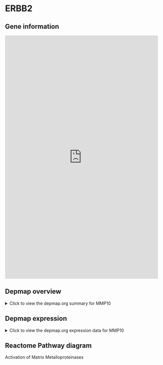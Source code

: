 <h1>ERBB2</h1>

<h2>Gene information</h2>
<iframe src="https://depmap.org/portal/gene/MMP10?tab=about" style="border:none;width:100%;height:800px"></iframe>

<h2>Depmap overview</h2>
<details>
  <summary>Click to view the depmap.org summary for MMP10</summary>
  <iframe src="https://depmap.org/portal/gene/MMP10?tab=overview" style="border:none;width:100%;height:800px"></iframe>
</details>

<h2>Depmap expression</h2>
<details>
  <summary>Click to view the depmap.org expression data for MMP10</summary>
  <iframe src="https://depmap.org/portal/gene/MMP10?tab=characterization" style="border:none;width:100%;height:800px"></iframe>
</details>



<h2>Reactome Pathway diagram</h2>
Activation of Matrix Metalloproteinases
<div id="diagramHolder"></div>

<script>
    //Creating the Reactome Diagram widget
    //Take into account a proxy needs to be set up in your server side pointing to www.reactome.org
    function onReactomeDiagramReady(){  //This function is automatically called when the widget code is ready to be used
        var diagram = Reactome.Diagram.create({
            "placeHolder" : "diagramHolder",
            "width" : 900,
            "height" : 500
        });

        //Initialising it to the "Hemostasis" pathway
        diagram.loadDiagram("R-HSA-1592389");

        //Adding different listeners

        diagram.onDiagramLoaded(function (loaded) {
            console.info("Loaded ", loaded);
            diagram.flagItems("BAD");
	    diagram.flagItems("Q92934");
            if (loaded == "R-HSA-1592389") diagram.selectItem("R-HSA-1592389");
        });

     }
</script>



